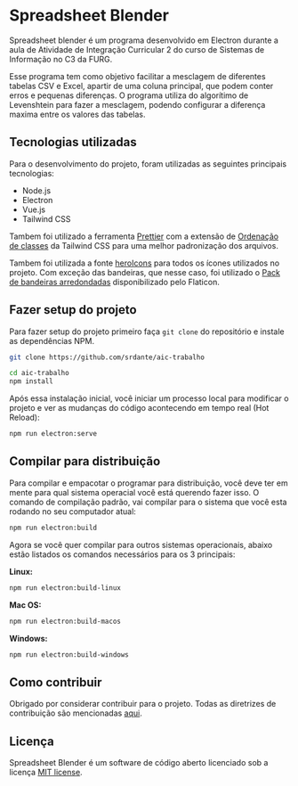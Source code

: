# Spreadsheet Blender

Spreadsheet blender é um programa desenvolvido em Electron durante a aula de Atividade de Integração Curricular 2 do curso de Sistemas de Informação no C3 da FURG.

Esse programa tem como objetivo facilitar a mesclagem de diferentes tabelas CSV e Excel, apartir de uma coluna principal, que podem conter erros e pequenas diferenças.
O programa utiliza do algorítimo de Levenshtein para fazer a mesclagem, podendo configurar a diferença maxima entre os valores das tabelas.

## Tecnologias utilizadas

Para o desenvolvimento do projeto, foram utilizadas as seguintes principais tecnologias:

- Node.js
- Electron
- Vue.js
- Tailwind CSS

Tambem foi utilizado a ferramenta [Prettier](https://prettier.io/) com a extensão de [Ordenação de classes](https://tailwindcss.com/blog/automatic-class-sorting-with-prettier) 
da Tailwind CSS para uma melhor padronização dos arquivos. 

Tambem foi utilizada a fonte [heroIcons](https://heroicons.com/) para todos os ícones utilizados no projeto. Com exceção das bandeiras, que nesse caso,
foi utilizado o [Pack de bandeiras arredondadas](https://www.flaticon.com/packs/countrys-flags) disponibilizado pelo Flaticon.

## Fazer setup do projeto

Para fazer setup do projeto primeiro faça `git clone` do repositório e instale as dependências NPM.


```bash
git clone https://github.com/srdante/aic-trabalho
```

```bash
cd aic-trabalho
npm install
```

Após essa instalação inicial, você iniciar um processo local para modificar o projeto e ver as mudanças do código acontecendo em tempo real (Hot Reload):

```bash
npm run electron:serve
``` 

## Compilar para distribuição

Para compilar e empacotar o programar para distribuição, você deve ter em mente para qual sistema operacial você está querendo fazer isso.
O comando de compilação padrão, vai compilar para o sistema que você esta rodando no seu computador atual:

```bash
npm run electron:build
```

Agora se você quer compilar para outros sistemas operacionais, abaixo estão listados os comandos necessários para os 3 principais:

**Linux:**
```bash
npm run electron:build-linux
```

**Mac OS:**
```bash
npm run electron:build-macos
```

**Windows:**
```bash
npm run electron:build-windows
```


## Como contribuir

Obrigado por considerar contribuir para o projeto. Todas as diretrizes de contribuição são mencionadas [aqui](CONTRIBUTING.md).

## Licença

Spreadsheet Blender é um software de código aberto licenciado sob a licença [MIT license](LICENSE).
